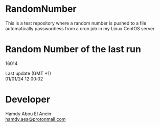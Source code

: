 # RandomNumber    
This is a test repository where a random number is pushed to a file automatically passwordless from a cron job in my Linux CentOS server    
# Random Number of the last run   
16014
      
Last update (GMT +1)    
01/01/24 12:00:02
# Developer    
Hamdy Abou El Anein   
hamdy.aea@protonmail.com
